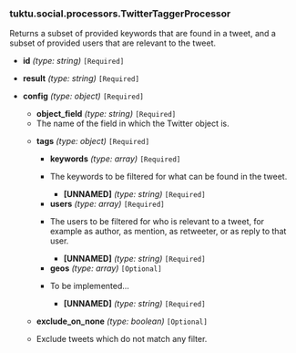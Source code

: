 ### tuktu.social.processors.TwitterTaggerProcessor
Returns a subset of provided keywords that are found in a tweet, and a subset of provided users that are relevant to the tweet.

  * **id** *(type: string)* `[Required]`

  * **result** *(type: string)* `[Required]`

  * **config** *(type: object)* `[Required]`

    * **object_field** *(type: string)* `[Required]`
    - The name of the field in which the Twitter object is.
 
    * **tags** *(type: object)* `[Required]`

      * **keywords** *(type: array)* `[Required]`
      - The keywords to be filtered for what can be found in the tweet.
 
        * **[UNNAMED]** *(type: string)* `[Required]`

      * **users** *(type: array)* `[Required]`
      - The users to be filtered for who is relevant to a tweet, for example as author, as mention, as retweeter, or as reply to that user.
 
        * **[UNNAMED]** *(type: string)* `[Required]`

      * **geos** *(type: array)* `[Optional]`
      - To be implemented...
 
        * **[UNNAMED]** *(type: string)* `[Required]`

    * **exclude_on_none** *(type: boolean)* `[Optional]`
    - Exclude tweets which do not match any filter.
 
